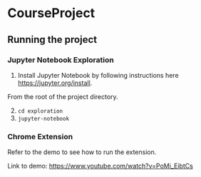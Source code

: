 # CourseProject

## Running the project

### Jupyter Notebook Exploration

1) Install Jupyter Notebook by following instructions here https://jupyter.org/install.

From the root of the project directory.

2) `cd exploration`
3) `jupyter-notebook`


### Chrome Extension
Refer to the demo to see how to run the extension.

Link to demo: https://www.youtube.com/watch?v=PoMi_EibtCs
